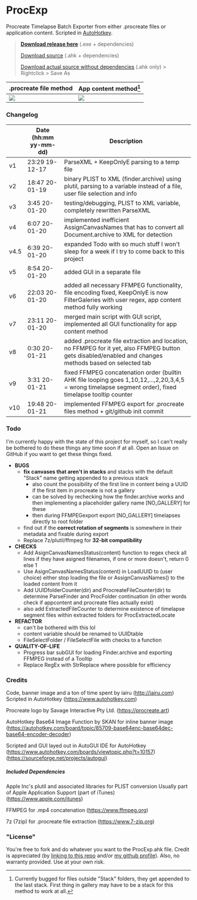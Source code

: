 # ProcExp
Procreate Timelapse Batch Exporter from either .procreate files or application content. Scripted in [AutoHotkey](https://www.autohotkey.com/).

> [**Download release here**](https://github.com/iairu/ProcExp/releases) (.exe + dependencies)
>
> [Download source](https://github.com/iairu/ProcExp/archive/master.zip) (.ahk + dependencies)
>
> [Download actual source without dependencies](https://raw.githubusercontent.com/iairu/ProcExp/master/ProcExp.ahk) (.ahk only) > Rightclick > Save As

| .procreate file method               | App content method[^stack bug]       |
| ------------------------------------ | ------------------------------------ |
| ![](https://i.imgur.com/qQ4CYDB.png) | ![](https://i.imgur.com/W1eM9Qp.png) |

[^Stack bug]: Currently bugged for files outside "Stack" folders, they get appended to the last stack. First thing in gallery may have to be a stack for this method to work at all.

### Changelog

|      | Date (hh:mm yy-mm-dd) | Description                                                  |
| ---- | --------------------- | ------------------------------------------------------------ |
| v1   | 23:29 19-12-17        | ParseXML + KeepOnlyE parsing to a temp file                  |
| v2   | 18:47 20-01-19        | binary PLIST to XML (finder.archive) using plutil, parsing to a variable instead of a file, user file selection and info |
| v3   | 3:45 20-01-20         | testing/debugging, PLIST to XML variable, completely rewritten ParseXML |
| v4   | 6:07 20-01-20         | implemented inefficient AssignCanvasNames that has to convert all Document.archive to XML for detection |
| v4.5 | 6:39 20-01-20         | expanded Todo with so much stuff I won't sleep for a week if I try to come back to this project |
| v5   | 8:54 20-01-20         | added GUI in a separate file                                 |
| v6   | 22:03 20-01-20        | added all necessary FFMPEG functionality, file encoding fixed, KeepOnlyE is now FilterGaleries with user regex, app content method fully working |
| v7   | 23:11 20-01-20        | merged main script with GUI script, implemented all GUI functionality for app content method |
| v8   | 0:30 20-01-21         | added .procreate file extraction and location, no FFMPEG for it yet, also FFMPEG button gets disabled/enabled and changes methods based on selected tab |
| v9   | 3:31 20-01-21         | fixed FFMPEG concatenation order (builtin AHK file looping goes 1,10,12,...,2,20,3,4,5 = wrong timelapse segment order), fixed timelapse tooltip counter |
| v10  | 19:48 20-01-21        | implemented FFMPEG export for .procreate files method + git/github init commit |

### Todo

I'm currently happy with the state of this project for myself, so I can't really be bothered to do these things any time soon if at all.
Open an Issue on GitHub if you want to get these things fixed.

- **BUGS**
  - **fix canvases that aren't in stacks** and stacks with the default "Stack" name getting appended to a previous stack
    - also count the possibility of the first line in content being a UUID if the first item in procreate is not a gallery
    - can be solved by rechecking how the finder.archive works and then implementing a placeholder gallery name [NO_GALLERY] for these
    - then during FFMPEGexport export [NO_GALLERY] timelapses directly to root folder
  - find out if the **correct rotation of segments** is somewhere in their metadata and fixable during export
  - Replace 7z/plutil/ffmpeg for **32-bit compatibility**
- **CHECKS**
  - Add AsignCanvasNamesStatus(content) function to regex check all lines if they have asigned filenames, if one or more doesn't, return 0 else 1
  - Use AsignCanvasNamesStatus(content) in LoadUUID to (user choice) either stop loading the file or AssignCanvasNames() to the loaded content from it
  - Add UUIDfolderCounter(dir) and ProcreateFileCounter(dir) to determine ParseFinder and ProcFolder continuation (in other words check if appcontent and procreate files actually exist)
  - also add ExtractedFileCounter to determine existence of timelapse segment files within extracted folders for ProcExtractedLocate
- **REFACTOR**
  - can't be bothered with this lol
  - content variable should be renamed to UUIDtable
  - FileSelectFolder / FileSelectFile with checks to a function
- **QUALITY-OF-LIFE**
  - Progress bar subGUI for loading Finder.archive and exporting FFMPEG instead of a Tooltip
  - Replace RegEx with StrReplace where possible for efficiency

### Credits

Code, banner image and a ton of time spent by iairu (http://iairu.com)
Scripted in AutoHotkey (https://www.autohotkey.com)

Procreate logo by Savage Interactive Pty Ltd.
(https://procreate.art)

AutoHotkey Base64 Image Function by SKAN for inline banner image
(https://autohotkey.com/board/topic/85709-base64enc-base64dec-base64-encoder-decoder)

Scripted and GUI layed out in AutoGUI IDE for AutoHotkey
(https://www.autohotkey.com/boards/viewtopic.php?t=10157)
(https://sourceforge.net/projects/autogui)

##### Included Dependencies

Apple Inc's plutil and associated libraries for PLIST conversion
Usually part of Apple Application Support (part of iTunes)
(https://www.apple.com/itunes)

FFMPEG for .mp4 concatenation
(https://www.ffmpeg.org)

7z (7zip) for .procreate file extraction
(https://www.7-zip.org)

### "License"

You're free to fork and do whatever you want to the ProcExp.ahk file.
Credit is appreciated (by [linking to this repo](https://github.com/iairu/ProcExp) and/or [my github profile](https://github.com/iairu)).
Also, no warranty provided. Use at your own risk.